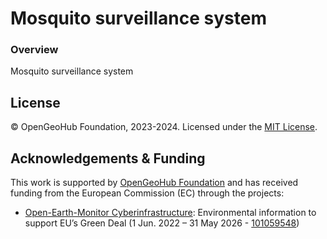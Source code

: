 # Mosquito surveillance system

### Overview

Mosquito surveillance system




## License
© OpenGeoHub Foundation, 2023-2024. Licensed under the [MIT License](LICENSE).

## Acknowledgements & Funding
This work is supported by [OpenGeoHub Foundation](https://opengeohub.org/) and has received 
funding from the European Commission (EC) through the projects:

- [Open-Earth-Monitor Cyberinfrastructure](https://earthmonitor.org/): Environmental information 
  to support EU’s Green Deal (1 Jun. 2022 – 31 May 2026 - 
  [101059548](https://cordis.europa.eu/project/id/101059548))